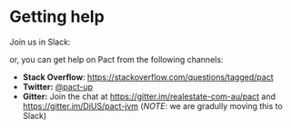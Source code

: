 # Getting help

Join us in Slack:

<script async defer src="https://pact-slack.herokuapp.com/slackin.js"></script>
<!-- append "?large" to the URL for the large version -->

or, you can get help on Pact from the following channels:

* **Stack Overflow**: https://stackoverflow.com/questions/tagged/pact
* **Twitter:** [@pact-up](https://twitter.com/pact_up)
* **Gitter:** Join the chat at https://gitter.im/realestate-com-au/pact and https://gitter.im/DiUS/pact-jvm (_NOTE_: we are gradully moving this to Slack)
